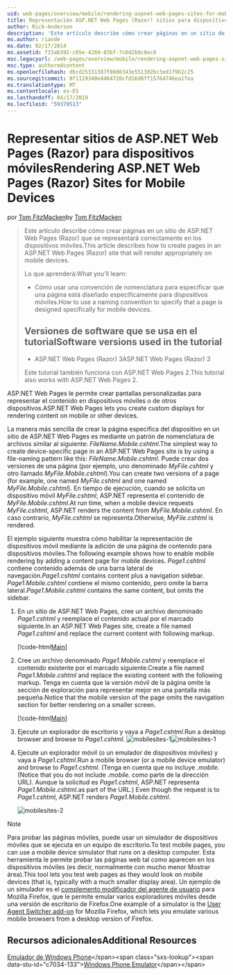 ```yaml
---
uid: web-pages/overview/mobile/rendering-aspnet-web-pages-sites-for-mobile-devices
title: Representación ASP.NET Web Pages (Razor) sitios para dispositivos móviles | Microsoft Docs
author: Rick-Anderson
description: 'Este artículo describe cómo crear páginas en un sitio de ASP.NET Web Pages (Razor) que se representará correctamente en los dispositivos móviles. Lo que aprenderá: Cómo se...'
ms.author: riande
ms.date: 02/17/2014
ms.assetid: f15ab392-c05e-4269-83bf-7c6d2b8c8ec8
msc.legacyurl: /web-pages/overview/mobile/rendering-aspnet-web-pages-sites-for-mobile-devices
msc.type: authoredcontent
ms.openlocfilehash: dbcd25331387f8606343e551302bc3ed1f9b2c25
ms.sourcegitcommit: 0f1119340e4464720cfd16d0ff15764746ea1fea
ms.translationtype: MT
ms.contentlocale: es-ES
ms.lasthandoff: 04/17/2019
ms.locfileid: "59379513"
---
```

# <a name="rendering-aspnet-web-pages-razor-sites-for-mobile-devices"></a><span data-ttu-id="c7034-104">Representar sitios de ASP.NET Web Pages (Razor) para dispositivos móviles</span><span class="sxs-lookup"><span data-stu-id="c7034-104">Rendering ASP.NET Web Pages (Razor) Sites for Mobile Devices</span></span>

<span data-ttu-id="c7034-105">por [Tom FitzMacken](https://github.com/tfitzmac)</span><span class="sxs-lookup"><span data-stu-id="c7034-105">by [Tom FitzMacken](https://github.com/tfitzmac)</span></span>

> <span data-ttu-id="c7034-106">Este artículo describe cómo crear páginas en un sitio de ASP.NET Web Pages (Razor) que se representará correctamente en los dispositivos móviles.</span><span class="sxs-lookup"><span data-stu-id="c7034-106">This article describes how to create pages in an ASP.NET Web Pages (Razor) site that will render appropriately on mobile devices.</span></span>
> 
> <span data-ttu-id="c7034-107">Lo que aprenderá:</span><span class="sxs-lookup"><span data-stu-id="c7034-107">What you'll learn:</span></span>
> 
> - <span data-ttu-id="c7034-108">Cómo usar una convención de nomenclatura para especificar que una página está diseñado específicamente para dispositivos móviles.</span><span class="sxs-lookup"><span data-stu-id="c7034-108">How to use a naming convention to specify that a page is designed specifically for mobile devices.</span></span>
>   
> 
> ## <a name="software-versions-used-in-the-tutorial"></a><span data-ttu-id="c7034-109">Versiones de software que se usa en el tutorial</span><span class="sxs-lookup"><span data-stu-id="c7034-109">Software versions used in the tutorial</span></span>
> 
> 
> - <span data-ttu-id="c7034-110">ASP.NET Web Pages (Razor) 3</span><span class="sxs-lookup"><span data-stu-id="c7034-110">ASP.NET Web Pages (Razor) 3</span></span>
>   
> 
> <span data-ttu-id="c7034-111">Este tutorial también funciona con ASP.NET Web Pages 2.</span><span class="sxs-lookup"><span data-stu-id="c7034-111">This tutorial also works with ASP.NET Web Pages 2.</span></span>


<span data-ttu-id="c7034-112">ASP.NET Web Pages le permite crear pantallas personalizadas para representar el contenido en dispositivos móviles o de otros dispositivos.</span><span class="sxs-lookup"><span data-stu-id="c7034-112">ASP.NET Web Pages lets you create custom displays for rendering content on mobile or other devices.</span></span>

<span data-ttu-id="c7034-113">La manera más sencilla de crear la página específica del dispositivo en un sitio de ASP.NET Web Pages es mediante un patrón de nomenclatura de archivos similar al siguiente: *FileName.Mobile.cshtml*.</span><span class="sxs-lookup"><span data-stu-id="c7034-113">The simplest way to create device-specific page in an ASP.NET Web Pages site is by using a file-naming pattern like this: *FileName.Mobile.cshtml*.</span></span> <span data-ttu-id="c7034-114">Puede crear dos versiones de una página (por ejemplo, uno denominado *MyFile.cshtml* y otro llamado *MyFile.Mobile.cshtml*).</span><span class="sxs-lookup"><span data-stu-id="c7034-114">You can create two versions of a page (for example, one named *MyFile.cshtml* and one named *MyFile.Mobile.cshtml*).</span></span> <span data-ttu-id="c7034-115">En tiempo de ejecución, cuando se solicita un dispositivo móvil *MyFile.cshtml*, ASP.NET representa el contenido de *MyFile.Mobile.cshtml*.</span><span class="sxs-lookup"><span data-stu-id="c7034-115">At run time, when a mobile device requests *MyFile.cshtml*, ASP.NET renders the content from *MyFile.Mobile.cshtml*.</span></span> <span data-ttu-id="c7034-116">En caso contrario, *MyFile.cshtml* se representa.</span><span class="sxs-lookup"><span data-stu-id="c7034-116">Otherwise, *MyFile.cshtml* is rendered.</span></span>

<span data-ttu-id="c7034-117">El ejemplo siguiente muestra cómo habilitar la representación de dispositivos móvil mediante la adición de una página de contenido para dispositivos móviles.</span><span class="sxs-lookup"><span data-stu-id="c7034-117">The following example shows how to enable mobile rendering by adding a content page for mobile devices.</span></span> <span data-ttu-id="c7034-118">*Page1.cshtml* contiene contenido además de una barra lateral de navegación.</span><span class="sxs-lookup"><span data-stu-id="c7034-118">*Page1.cshtml* contains content plus a navigation sidebar.</span></span> <span data-ttu-id="c7034-119">*Page1.Mobile.cshtml* contiene el mismo contenido, pero omite la barra lateral.</span><span class="sxs-lookup"><span data-stu-id="c7034-119">*Page1.Mobile.cshtml* contains the same content, but omits the sidebar.</span></span>

1. <span data-ttu-id="c7034-120">En un sitio de ASP.NET Web Pages, cree un archivo denominado *Page1.cshtml* y reemplace el contenido actual por el marcado siguiente.</span><span class="sxs-lookup"><span data-stu-id="c7034-120">In an ASP.NET Web Pages site, create a file named *Page1.cshtml* and replace the current content with following markup.</span></span>

    [!code-html[Main](rendering-aspnet-web-pages-sites-for-mobile-devices/samples/sample1.html)]
2. <span data-ttu-id="c7034-121">Cree un archivo denominado *Page1.Mobile.cshtml* y reemplace el contenido existente por el marcado siguiente.</span><span class="sxs-lookup"><span data-stu-id="c7034-121">Create a file named *Page1.Mobile.cshtml* and replace the existing content with the following markup.</span></span> <span data-ttu-id="c7034-122">Tenga en cuenta que la versión móvil de la página omite la sección de exploración para representar mejor en una pantalla más pequeña.</span><span class="sxs-lookup"><span data-stu-id="c7034-122">Notice that the mobile version of the page omits the navigation section for better rendering on a smaller screen.</span></span>

    [!code-html[Main](rendering-aspnet-web-pages-sites-for-mobile-devices/samples/sample2.html)]
3. <span data-ttu-id="c7034-123">Ejecute un explorador de escritorio y vaya a *Page1.cshtml*.</span><span class="sxs-lookup"><span data-stu-id="c7034-123">Run a desktop browser and browse to *Page1.cshtml*.</span></span> <span data-ttu-id="c7034-124">![mobilesites-1](rendering-aspnet-web-pages-sites-for-mobile-devices/_static/image1.png)</span><span class="sxs-lookup"><span data-stu-id="c7034-124">![mobilesites-1](rendering-aspnet-web-pages-sites-for-mobile-devices/_static/image1.png)</span></span>
4. <span data-ttu-id="c7034-125">Ejecute un explorador móvil (o un emulador de dispositivos móviles) y vaya a *Page1.cshtml*.</span><span class="sxs-lookup"><span data-stu-id="c7034-125">Run a mobile browser (or a mobile device emulator) and browse to *Page1.cshtml*.</span></span> <span data-ttu-id="c7034-126">(Tenga en cuenta que no incluye *.mobile.*</span><span class="sxs-lookup"><span data-stu-id="c7034-126">(Notice that you do not include *.mobile.*</span></span> <span data-ttu-id="c7034-127">como parte de la dirección URL). Aunque la solicitud es *Page1.cshtml*, ASP.NET representa *Page1.Mobile.cshtml*.</span><span class="sxs-lookup"><span data-stu-id="c7034-127">as part of the URL.) Even though the request is to *Page1.cshtml*, ASP.NET renders *Page1.Mobile.cshtml*.</span></span>

    ![mobilesites-2](rendering-aspnet-web-pages-sites-for-mobile-devices/_static/image2.png)

> [!NOTE]
> <span data-ttu-id="c7034-129">Para probar las páginas móviles, puede usar un simulador de dispositivos móviles que se ejecuta en un equipo de escritorio.</span><span class="sxs-lookup"><span data-stu-id="c7034-129">To test mobile pages, you can use a mobile device simulator that runs on a desktop computer.</span></span> <span data-ttu-id="c7034-130">Esta herramienta le permite probar las páginas web tal como aparecen en los dispositivos móviles (es decir, normalmente con mucho menor Mostrar área).</span><span class="sxs-lookup"><span data-stu-id="c7034-130">This tool lets you test web pages as they would look on mobile devices (that is, typically with a much smaller display area).</span></span> <span data-ttu-id="c7034-131">Un ejemplo de un simulador es el [complemento modificador del agente de usuario](http://addons.mozilla.org/firefox/addon/user-agent-switcher/) para Mozilla Firefox, que le permite emular varios exploradores móviles desde una versión de escritorio de Firefox.</span><span class="sxs-lookup"><span data-stu-id="c7034-131">One example of a simulator is the [User Agent Switcher add-on](http://addons.mozilla.org/firefox/addon/user-agent-switcher/) for Mozilla Firefox, which lets you emulate various mobile browsers from a desktop version of Firefox.</span></span>


<a id="Additional_Resources"></a>
## <a name="additional-resources"></a><span data-ttu-id="c7034-132">Recursos adicionales</span><span class="sxs-lookup"><span data-stu-id="c7034-132">Additional Resources</span></span>


<span data-ttu-id="c7034-133">[Emulador de Windows Phone](https://msdn.microsoft.com/library/ff402563(v=VS.92).aspx)</span><span class="sxs-lookup"><span data-stu-id="c7034-133">[Windows Phone Emulator](https://msdn.microsoft.com/library/ff402563(v=VS.92).aspx)</span></span>
